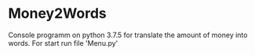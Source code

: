 # Money2Words
Console programm on python 3.7.5 for translate the amount of money into words.
For start run file 'Menu.py'
